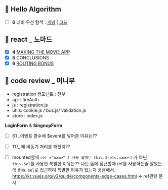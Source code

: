 ## 📙 Hello Algorithm
- [ ] **6** 너비 우선 탐색  : [개념](https://velog.io/@gay0ung/%EB%84%88%EB%B9%84-%EC%9A%B0%EC%84%A0-%ED%83%90%EC%83%89) | [코드](https://github.com/gay0ung/Algorithm/blob/master/Hello%20Algoritm_book/06_breadth-first_search/src/index.js)

## 💫 react _ 노마드
- [x] **4** [MAKING THE MOVIE APP](https://github.com/gay0ung/react_note/commit/10b459e31d6c7646526514d4e0b9ab03625cd314)  
- [x]  **5** CONCLUSIONS
- [x] **6** [ROUTING BONUS](https://github.com/gay0ung/react_note/commit/7d7b5081c2dee07e731a2357c8a4f8317f5a3e91)

## 📑  code review _ 머니부
-  registration 컴포넌트 : 전부
-  api : fireAuth
-  js : registration.js
-  utils: cookie.js / bus.js/ validation.js
-  store : index.js

**LoginForm** &  **SingnupForm**
- [ ] 61 _이벤트 함수에 $event를 넣어준 이유는??
- [ ] 117_ 왜 비동기 처리를 해줬지??
- [ ] mounted할때 `ref ="name" ( 사용 할때는 this.$refs.name~)` 가 아닌` this.$el`를 사용한 특별한 이유는??
  나는 돔에 접근할때 ref를 사용하는줄 알았는데 this. `$el`로 접근하여 특별한 이유가 있는지 궁금해서..
  https://kr.vuejs.org/v2/guide/components-edge-cases.html  => ref관련 문서

 

